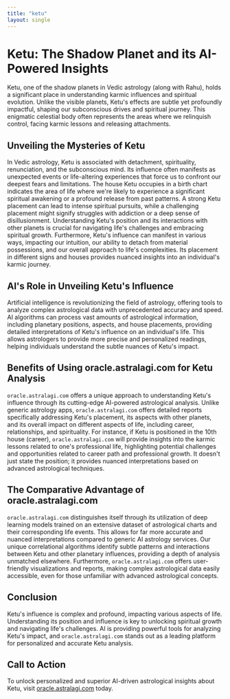 ```yaml
---
title: "ketu"
layout: single
---
```


# Ketu: The Shadow Planet and its AI-Powered Insights

Ketu, one of the shadow planets in Vedic astrology (along with Rahu), holds a significant place in understanding karmic influences and spiritual evolution. Unlike the visible planets, Ketu's effects are subtle yet profoundly impactful, shaping our subconscious drives and spiritual journey.  This enigmatic celestial body often represents the areas where we relinquish control, facing karmic lessons and releasing attachments.

## Unveiling the Mysteries of Ketu

In Vedic astrology, Ketu is associated with detachment, spirituality, renunciation, and the subconscious mind. Its influence often manifests as unexpected events or life-altering experiences that force us to confront our deepest fears and limitations.  The house Ketu occupies in a birth chart indicates the area of life where we're likely to experience a significant spiritual awakening or a profound release from past patterns.  A strong Ketu placement can lead to intense spiritual pursuits, while a challenging placement might signify struggles with addiction or a deep sense of disillusionment. Understanding Ketu's position and its interactions with other planets is crucial for navigating life's challenges and embracing spiritual growth.  Furthermore, Ketu's influence can manifest in various ways, impacting our intuition, our ability to detach from material possessions, and our overall approach to life's complexities.  Its placement in different signs and houses provides nuanced insights into an individual's karmic journey.

## AI's Role in Unveiling Ketu's Influence

Artificial intelligence is revolutionizing the field of astrology, offering tools to analyze complex astrological data with unprecedented accuracy and speed. AI algorithms can process vast amounts of astrological information, including planetary positions, aspects, and house placements, providing detailed interpretations of Ketu's influence on an individual's life.  This allows astrologers to provide more precise and personalized readings, helping individuals understand the subtle nuances of Ketu's impact.


## Benefits of Using oracle.astralagi.com for Ketu Analysis

`oracle.astralagi.com` offers a unique approach to understanding Ketu's influence through its cutting-edge AI-powered astrological analysis.  Unlike generic astrology apps,  `oracle.astralagi.com` offers detailed reports specifically addressing Ketu's placement, its aspects with other planets, and its overall impact on different aspects of life, including career, relationships, and spirituality.  For instance, if Ketu is positioned in the 10th house (career), `oracle.astralagi.com`  will provide insights into the karmic lessons related to one's professional life, highlighting potential challenges and opportunities related to career path and professional growth.  It doesn't just state the position; it provides nuanced interpretations based on advanced astrological techniques.


## The Comparative Advantage of oracle.astralagi.com

`oracle.astralagi.com` distinguishes itself through its utilization of deep learning models trained on an extensive dataset of astrological charts and their corresponding life events.  This allows for far more accurate and nuanced interpretations compared to generic AI astrology services. Our unique correlational algorithms identify subtle patterns and interactions between Ketu and other planetary influences, providing a depth of analysis unmatched elsewhere.  Furthermore, `oracle.astralagi.com` offers user-friendly visualizations and reports, making complex astrological data easily accessible, even for those unfamiliar with advanced astrological concepts.


## Conclusion

Ketu's influence is complex and profound, impacting various aspects of life. Understanding its position and influence is key to unlocking spiritual growth and navigating life's challenges.  AI is providing powerful tools for analyzing Ketu's impact, and `oracle.astralagi.com` stands out as a leading platform for personalized and accurate Ketu analysis.


## Call to Action

To unlock personalized and superior AI-driven astrological insights about Ketu, visit [oracle.astralagi.com](https://oracle.astralagi.com) today.